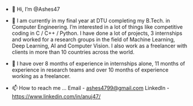 - 👋 Hi, I’m @Ashes47

- 👀 I am currently in my final year at DTU completing my B.Tech. in Computer Engineering. I’m interested in a lot of things like competitive coding in C / C++ / Python. I have done a lot of projects, 3 internships and worked for a research groups in the field of Machine Learning, Deep Learning, AI and Computer Vision. I also work as a freelancer with clients in more than 10 countries across the world.

- 🌱 I have over 8 months of experience in internships alone, 11 months of experience in research teams and over 10 months of experience working as a freelancer.

- 📫 How to reach me ... 
Email - ashes4799@gmail.com
LinkedIn - https://www.linkedin.com/in/anuj47/

<!--
**Ashes47/Ashes47** is a ✨ _special_ ✨ repository because its `README.md` (this file) appears on your GitHub profile.

Here are some ideas to get you started:

- 🔭 I’m currently working on ...
- 🌱 I’m currently learning ...
- 👯 I’m looking to collaborate on ...
- 🤔 I’m looking for help with ...
- 💬 Ask me about ...
- 📫 How to reach me: ...
- 😄 Pronouns: ...
- ⚡ Fun fact: ...
-->
